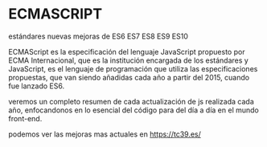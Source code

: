# ECMASCRIPT
estándares nuevas mejoras de ES6 ES7 ES8 ES9 ES10

ECMAScript es la especificación del lenguaje JavaScript propuesto por ECMA Internacional, que es la institución encargada de los estándares y JavaScript, es el lenguaje de programación que utiliza las especificaciones propuestas, que van siendo añadidas cada año a partir del 2015, cuando fue lanzado ES6.

veremos un completo resumen de cada actualización de js realizada cada año, enfocandonos en lo esencial del código para del día a día en el mundo front-end.

podemos ver las mejoras mas actuales en https://tc39.es/
